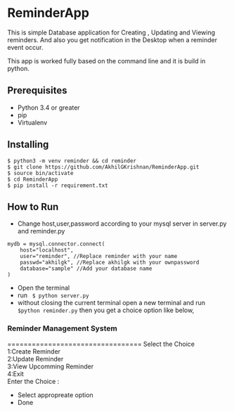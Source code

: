# ReminderApp
This is simple Database application for Creating , Updating and Viewing reminders. And also you get  notification in the Desktop when a reminder event occur.

This app is worked fully based on the command line and it is build in python.

## Prerequisites

- Python 3.4 or greater
- pip
- Virtualenv

## Installing
```
$ python3 -m venv reminder && cd reminder
$ git clone https://github.com/AkhilGKrishnan/ReminderApp.git 
$ source bin/activate
$ cd ReminderApp
$ pip install -r requirement.txt

```
 

## How to Run

  
- Change host,user,password according to your mysql server in server.py and reminder.py
```
mydb = mysql.connector.connect(
    host="localhost", 
    user="reminder", //Replace reminder with your name
    passwd="akhilgk", //Replace akhilgk with your ownpassword
    database="sample" //Add your database name
)
```  
- Open the terminal    
- run  ` $ python server.py`       
- without closing the current terminal open a new terminal and run `$python reminder.py`  then you get a choice option like below,

### Reminder Management System
=================================
Select the Choice   
1:Create Reminder  
2:Update Reminder    
3:View Upcomming Reminder    
4:Exit    
Enter the Choice :

- Select appropreate option    
- Done




